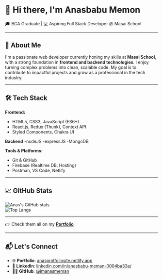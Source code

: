 # 👋 Hi there, I'm **Anasbabu Memon**  
🎓 BCA Graduate | 💻 Aspiring Full Stack Developer @ Masai School  

---

## 🚀 About Me

I'm a passionate web developer currently honing my skills at **Masai School**, with a strong foundation in **frontend and backend technologies**. I enjoy turning complex problems into clean, scalable code. My goal is to contribute to impactful projects and grow as a professional in the tech industry.

---

## 🛠️ Tech Stack

**Frontend:**
- HTML5, CSS3, JavaScript (ES6+)
- React.js, Redux (Thunk), Context API
- Styled Components, Chakra UI

**Backend**
-nodeJS
-expressJS
-MongoDB
  
**Tools & Platforms:**
- Git & GitHub
- Firebase (Realtime DB, Hosting)
- Postman, VS Code, Netlify

---

## 📈 GitHub Stats

![Anas's GitHub stats](https://github-readme-stats.vercel.app/api?username=imanasmeman&show_icons=true&theme=radical)  
![Top Langs](https://github-readme-stats.vercel.app/api/top-langs/?username=imanasmeman&layout=compact&theme=radical)

---


👉 Check them all on my [**Portfolio**](https://anasprotfoliosite.netlify.app/)

---

## 📬 Let's Connect

- 🌐 **Portfolio**: [anasprotfoliosite.netlify.app](https://anasprotfoliosite.netlify.app/)
- 💼 **LinkedIn**: [linkedin.com/in/anasbabu-meman-0004ba33a/](https://www.linkedin.com/in/anasbabu-meman-0004ba33a/)
- 🧑‍💻 **GitHub**: [@imanasmeman](https://github.com/imanasmeman)



